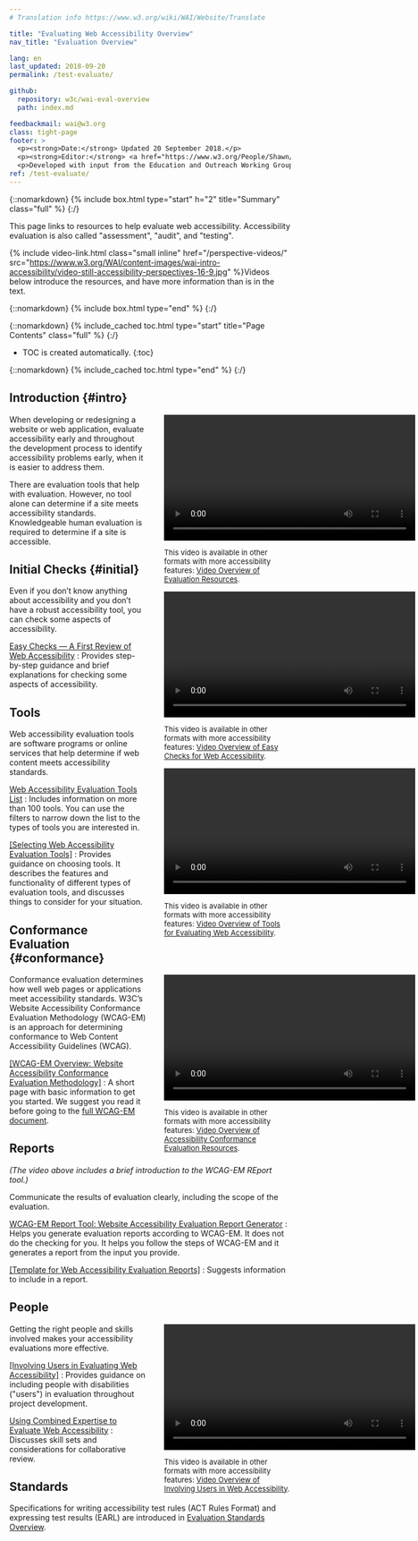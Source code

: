 ```yaml
---
# Translation info https://www.w3.org/wiki/WAI/Website/Translate

title: "Evaluating Web Accessibility Overview"
nav_title: "Evaluation Overview"

lang: en
last_updated: 2018-09-20
permalink: /test-evaluate/

github: 
  repository: w3c/wai-eval-overview
  path: index.md

feedbackmail: wai@w3.org
class: tight-page
footer: >
  <p><strong>Date:</strong> Updated 20 September 2018.</p>
  <p><strong>Editor:</strong> <a href="https://www.w3.org/People/Shawn/">Shawn Lawton Henry</a>.</p>
  <p>Developed with input from the Education and Outreach Working Group (<a href="http://www.w3.org/WAI/EO/">EOWG</a>).</p>
ref: /test-evaluate/
---
```


{::nomarkdown}
{% include box.html type="start" h="2" title="Summary" class="full" %}
{:/}

This page links to resources to help evaluate web accessibility. Accessibility evaluation is also called "assessment", "audit", and "testing".

{% include video-link.html class="small inline" href="/perspective-videos/" src="https://www.w3.org/WAI/content-images/wai-intro-accessibility/video-still-accessibility-perspectives-16-9.jpg" %}Videos below introduce the resources, and have more information than is in the text.

{::nomarkdown}
{% include box.html type="end" %}
{:/}


{::nomarkdown}
{% include_cached toc.html type="start" title="Page Contents" class="full" %}
{:/}

-   TOC is created automatically.
{:toc}

{::nomarkdown}
{% include_cached toc.html type="end" %}
{:/}

## Introduction {#intro}

<div style="float: right; margin-left: 2rem; clear:right; width: 45%; max-width: 450px">
<video controls width="450">
    <source src="http://media.w3.org/wai/perspective-videos/customizable-text-ad.mp4"
            type="video/mp4">
  </video>
  <p style="font-size:small">This video is available in other formats with more accessibility features: <a href="https://@@">Video Overview of Evaluation Resources</a>.<p>
  </div>

When developing or redesigning a website or web application, evaluate accessibility early and throughout the development process to identify accessibility problems early, when it is easier to address them.

There are evaluation tools that help with evaluation. However, no tool alone can determine if a site meets accessibility standards. Knowledgeable human evaluation is required to determine if a site is accessible.

## Initial Checks {#initial}

<div style="float: right; margin-left: 2rem; clear:right; width: 45%; max-width: 450px">
<video controls width="450">
    <source src="http://media.w3.org/wai/perspective-videos/customizable-text-ad.mp4"
            type="video/mp4">
  </video>
  <p style="font-size:small">This video is available in other formats with more accessibility features: <a href="https://@@">Video Overview of Easy Checks for Web Accessibility</a>.<p>
  </div>

Even if you don’t know anything about accessibility and you don’t have a robust accessibility tool, you can check some aspects of accessibility.

[Easy Checks — A First Review of Web Accessibility](/test-evaluate/preliminary/)
:   Provides step-by-step guidance and brief explanations for checking some aspects of accessibility.

## Tools

<div style="float: right; margin-left: 2rem; clear:right; width: 45%; max-width: 450px">
<video controls width="450">
    <source src="http://media.w3.org/wai/perspective-videos/customizable-text-ad.mp4"
            type="video/mp4">
  </video>
  <p style="font-size:small">This video is available in other formats with more accessibility features: <a href="https://@@">Video Overview of Tools for Evaluating Web Accessibility</a>.<p>
  </div>

Web accessibility evaluation tools are software programs or online services that help determine if web content meets accessibility standards.

[Web Accessibility Evaluation Tools List](https://www.w3.org/WAI/ER/tools/)
:   Includes information on more than 100 tools. You can use the filters to narrow down the list to the types of tools you are interested in.

[[Selecting Web Accessibility Evaluation Tools]](/test-evaluate/tools/selecting/)
:   Provides guidance on choosing tools. It describes the features and functionality of different types of evaluation tools, and discusses things to consider for your situation.

## Conformance Evaluation {#conformance}

<div style="float: right; margin-left: 2rem; clear:right; width: 45%; max-width: 450px">
<video controls width="450">
    <source src="http://media.w3.org/wai/perspective-videos/customizable-text-ad.mp4"
            type="video/mp4">
  </video>
  <p style="font-size:small">This video is available in other formats with more accessibility features: <a href="https://@@">Video Overview of Accessibility Conformance Evaluation Resources</a>.<p>
  </div>

Conformance evaluation determines how well web pages or applications meet accessibility standards. W3C’s Website Accessibility Conformance Evaluation Methodology (WCAG-EM) is an approach for determining conformance to Web Content Accessibility Guidelines (WCAG).

[[WCAG-EM Overview: Website Accessibility Conformance Evaluation Methodology]](/test-evaluate/conformance/wcag-em/)
:   A short page with basic information to get you started. We suggest you read it before going to the [full WCAG-EM document](https://www.w3.org/TR/WCAG-EM/).

## Reports

_(The video above includes a brief introduction to the WCAG-EM REport tool.)_

Communicate the results of evaluation clearly, including the scope of the evaluation.

[WCAG-EM Report Tool: Website Accessibility Evaluation Report Generator](https://www.w3.org/WAI/eval/report-tool/#/)
:   Helps you generate evaluation reports according to WCAG-EM. It does not do the checking for you. It helps you follow the steps of WCAG-EM and it generates a report from the input you provide.

[[Template for Web Accessibility Evaluation Reports]](/test-evaluate/report-template/)
:   Suggests information to include in a report.

## People

<div style="float: right; margin-left: 2rem; clear:right; width: 45%; max-width: 450px">
<video controls width="450">
    <source src="http://media.w3.org/wai/perspective-videos/customizable-text-ad.mp4"
            type="video/mp4">
  </video>
  <p style="font-size:small">This video is available in other formats with more accessibility features: <a href="https://@@">Video Overview of Involving Users in Web Accessibility</a>.<p>
  </div>

Getting the right people and skills involved makes your accessibility evaluations more effective.

[[Involving Users in Evaluating Web Accessibility]](/test-evaluate/involving-users/)
:   Provides guidance on including people with disabilities ("users") in evaluation throughout project development.

[Using Combined Expertise to Evaluate Web Accessibility](/test-evaluate/combined-expertise/)
:   Discusses skill sets and considerations for collaborative review.

## Standards

Specifications for writing accessibility test rules (ACT Rules Format) and expressing test results (EARL) are introduced in [Evaluation Standards Overview](/standards-guidelines/evaluation/).
